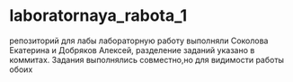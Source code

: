 # laboratornaya_rabota_1
репозиторий для лабы
лабораторную работу выполняли Соколова Екатерина и Добряков Алексей, разделение заданий указано в коммитах.
Задания выполнялись совместно,но для видимости работы обоих 